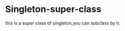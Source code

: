 Singleton-super-class
=====================

this is a super class of singleton,you can subclass by it.
